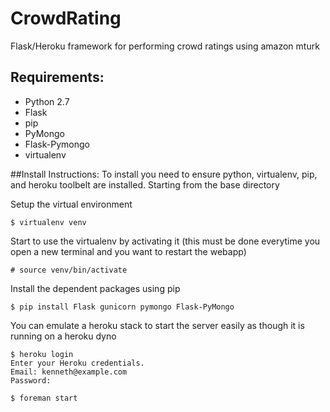 # CrowdRating
Flask/Heroku framework for performing crowd ratings using amazon mturk

## Requirements:
* Python 2.7
* Flask
* pip
* PyMongo
* Flask-Pymongo
* virtualenv


##Install Instructions:
To install you need to ensure python, virtualenv, pip, and heroku
toolbelt are installed. Starting from the base directory

Setup the virtual environment
```
$ virtualenv venv
```

Start to use the virtualenv by activating it (this must be done everytime you open a new terminal and you want to restart the webapp)
```
# source venv/bin/activate
```

Install the dependent packages using pip
```
$ pip install Flask gunicorn pymongo Flask-PyMongo
```

You can emulate a heroku stack to start the server easily as though it
is running on a heroku dyno
```
$ heroku login
Enter your Heroku credentials.
Email: kenneth@example.com
Password:

$ foreman start
```

